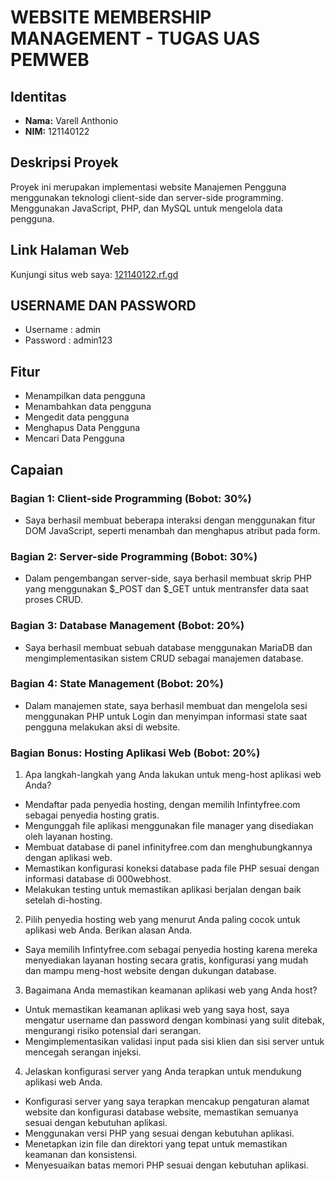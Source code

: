 # WEBSITE MEMBERSHIP MANAGEMENT - TUGAS UAS PEMWEB

## Identitas
- **Nama:** Varell Anthonio
- **NIM:** 121140122

## Deskripsi Proyek
Proyek ini merupakan implementasi website Manajemen Pengguna menggunakan teknologi client-side dan server-side programming. Menggunakan JavaScript, PHP, dan MySQL untuk mengelola data pengguna.

## Link Halaman Web
Kunjungi situs web saya: [121140122.rf.gd](http://121140122.rf.gd/login.php)

## USERNAME DAN PASSWORD
- Username : admin
- Password : admin123
  
## Fitur
- Menampilkan data pengguna
- Menambahkan data pengguna
- Mengedit data pengguna
- Menghapus Data Pengguna
- Mencari Data Pengguna

## Capaian
### Bagian 1: Client-side Programming (Bobot: 30%)
- Saya berhasil membuat beberapa interaksi dengan menggunakan fitur DOM JavaScript, seperti menambah dan menghapus atribut pada form.

### Bagian 2: Server-side Programming (Bobot: 30%)
- Dalam pengembangan server-side, saya berhasil membuat skrip PHP yang menggunakan $_POST dan $_GET untuk mentransfer data saat proses CRUD.

### Bagian 3: Database Management (Bobot: 20%)
- Saya berhasil membuat sebuah database menggunakan MariaDB dan mengimplementasikan sistem CRUD sebagai manajemen database.

### Bagian 4: State Management (Bobot: 20%)
- Dalam manajemen state, saya berhasil membuat dan mengelola sesi menggunakan PHP untuk Login dan menyimpan informasi state saat pengguna melakukan aksi di website.

### Bagian Bonus: Hosting Aplikasi Web (Bobot: 20%)
1. Apa langkah-langkah yang Anda lakukan untuk meng-host aplikasi web Anda?
- Mendaftar pada penyedia hosting, dengan memilih Infintyfree.com sebagai penyedia hosting gratis.
- Mengunggah file aplikasi menggunakan file manager yang disediakan oleh layanan hosting.
- Membuat database di panel infinityfree.com dan menghubungkannya dengan aplikasi web.
- Memastikan konfigurasi koneksi database pada file PHP sesuai dengan informasi database di 000webhost.
- Melakukan testing untuk memastikan aplikasi berjalan dengan baik setelah di-hosting.

2. Pilih penyedia hosting web yang menurut Anda paling cocok untuk aplikasi web Anda. Berikan alasan Anda.
- Saya memilih Infintyfree.com sebagai penyedia hosting karena mereka menyediakan layanan hosting secara gratis, konfigurasi yang mudah dan mampu meng-host website dengan dukungan database.

3. Bagaimana Anda memastikan keamanan aplikasi web yang Anda host?
- Untuk memastikan keamanan aplikasi web yang saya host, saya mengatur username dan password dengan kombinasi yang sulit ditebak, mengurangi risiko potensial dari serangan.
- Mengimplementasikan validasi input pada sisi klien dan sisi server untuk mencegah serangan injeksi.

4. Jelaskan konfigurasi server yang Anda terapkan untuk mendukung aplikasi web Anda.
- Konfigurasi server yang saya terapkan mencakup pengaturan alamat website dan konfigurasi database website, memastikan semuanya sesuai dengan kebutuhan aplikasi.
- Menggunakan versi PHP yang sesuai dengan kebutuhan aplikasi.
- Menetapkan izin file dan direktori yang tepat untuk memastikan keamanan dan konsistensi.
- Menyesuaikan batas memori PHP sesuai dengan kebutuhan aplikasi.
